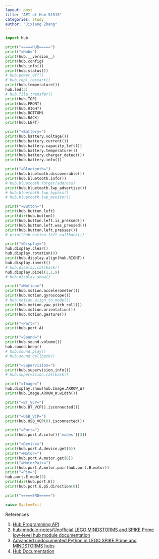```yaml
---
layout: post
title: "API of Hub 51515"
categories: study
author: "Jixiang Zhang"
---
```


```python
import hub

print("=====HUB=====")
print("=Hub=")
print(hub.__version__)
print(hub.config)
print(hub.info())
print(hub.status())
# hub.power_off()
# hub.repl_restart()
print(hub.temperature())
hub.led(3)
# hub.file_transfer()
print(hub.TOP)
print(hub.FRONT)
print(hub.RIGHT)
print(hub.BOTTOM)
print(hub.BACK)
print(hub.LEFT)

print("=Battery=")
print(hub.battery.voltage())
print(hub.battery.current())
print(hub.battery.capacity_left())
print(hub.battery.temperature())
print(hub.battery.charger_detect())
print(hub.battery.info())

print("=Bluetooth=")
print(hub.bluetooth.discoverable())
print(hub.bluetooth.info())
# hub.bluetooth.forget(address)
print(hub.bluetooth.lwp_advertise())
# hub.bluetooth.lwp_bypass()
# hub.bluetooth.lwp_monitor()

print("=Button=")
print(hub.button.left)
print(dir(hub.button))
print(hub.button.left.is_pressed())
print(hub.button.left.was_pressed())
print(hub.button.left.presses())
# print(hub.button.left.callback())

print("=Display=")
hub.display.clear()
hub.display.rotation(0)
print(hub.display.align(hub.RIGHT))
hub.display.invert()
# hub.display.callback()
hub.display.pixel(1,1,9)
# hub.display.show()

print("=Motion=")
print(hub.motion.accelerometer())
print(hub.motion.gyroscope())
# hub.motion.align_to_model()
print(hub.motion.yaw_pitch_roll())
print(hub.motion.orientation())
print(hub.motion.gesture())

print("=Port=")
print(hub.port.A)

print("=Sound=")
print(hub.sound.volume())
hub.sound.beep()
# hub.sound.play()
# hub.sound.callback()

print("=Supervision=")
print(hub.supervision.info())
# hub.supervision.callback()

print("=Image=")
hub.display.show(hub.Image.ARROW_W)
print(hub.Image.ARROW_W.width())

print("=BT_VCP=")
print(hub.BT_VCP().isconnected())

print("=USB_VCP=")
print(hub.USB_VCP(0).isconnected())

print("=Port=")
print(hub.port.A.info()['modes'][3])

print("=Device=")
print(hub.port.A.device.get(0))
print("=Motor=")
print(hub.port.A.motor.get(0))
print("=MotorPair=")
print(hub.port.A.motor.pair(hub.port.B.motor))
print("=Pin=")
hub.port.E.mode(3)
print(dir(hub.port.E))
print(hub.port.E.p5.direction(0))

print("=====END=====")

raise SystemExit
```

References

1. [Hub Programming API](https://github.com/sanjayseshan/spikeprime-vscode/wiki/Hub-Programming-API)
2. [hub-module-notes](https://github.com/NStrijbosch/hub-module-notes)/[Unofficial LEGO MINDSTORMS and SPIKE Prime low-level hub module documentation](https://hubmodule.readthedocs.io/en/latest/)
3. [Advanced undocumented Python in LEGO SPIKE Prime and MINDSTORMS hubs](https://antonsmindstorms.com/2021/01/14/advanced-undocumented-python-in-spike-prime-and-mindstorms-hubs/)
4. [Hub Documentation](https://lego.github.io/MINDSTORMS-Robot-Inventor-hub-API/index.html)